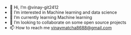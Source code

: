 - 👋 Hi, I’m @vinay-git2412
- 👀 I’m interested in Machine learning and data science
- 🌱 I’m currently learning Machine learning
- 💞️ I’m looking to collaborate on some open source projects
- 📫 How to reach me vinaymatcha8688@gmail.com

<!---
vinay-git2412/vinay-git2412 is a ✨ special ✨ repository because its `README.md` (this file) appears on your GitHub profile.
You can click the Preview link to take a look at your changes.
--->
